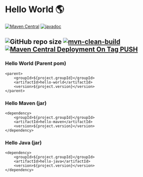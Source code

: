 # Hello World 🌎

[![Maven Central](https://maven-badges.herokuapp.com/maven-central/com.github.ershakiransari/hello-world/badge.svg)](https://maven-badges.herokuapp.com/maven-central/com.github.ershakiransari/hello-world)
[![javadoc](https://javadoc.io/badge2/com.github.ershakiransari/hello-java/javadoc.svg)](https://javadoc.io/doc/com.github.ershakiransari/hello-java)

![GitHub repo size](https://img.shields.io/github/repo-size/ershakiransari/hello-world?color=g&label=Repo%20Size&logo=github)
[![mvn-clean-build](https://github.com/ErShakirAnsari/hello-world/actions/workflows/mvn-clean-build.yml/badge.svg)](https://github.com/ErShakirAnsari/hello-world/actions/workflows/mvn-clean-build.yml)
[![Maven Central Deployment On Tag PUSH](https://github.com/ErShakirAnsari/hello-world/actions/workflows/publish-to-maven-central-with-tag.yml/badge.svg)](https://github.com/ErShakirAnsari/hello-world/actions/workflows/publish-to-maven-central-with-tag.yml)
---

### Hello World (Parent pom)

```
<parent>
    <groupId>${project.groupId}</groupId>
    <artifactId>hello-world</artifactId>
    <version>${project.version}</version>
</parent>
```

### Hello Maven (jar)

```
<dependency>
    <groupId>${project.groupId}</groupId>
    <artifactId>hello-maven</artifactId>
    <version>${project.version}</version>
</dependency>
```

### Hello Java (jar)

```
<dependency>
    <groupId>${project.groupId}</groupId>
    <artifactId>hello-java</artifactId>
    <version>${project.version}</version>
</dependency>
```